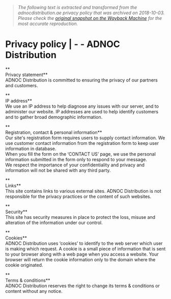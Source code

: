 > *The following text is extracted and transformed from the adnocdistribution.ae privacy policy that was archived on 2018-10-03. Please check the [original snapshot on the Wayback Machine](https://web.archive.org/web/20181003140651id_/https%3A//www.adnocdistribution.ae/en/footer/privacy-policy) for the most accurate reproduction.*

# Privacy policy | - - ADNOC Distribution

**  
Privacy statement**  
ADNOC Distribution is committed to ensuring the privacy of our partners and customers.

**  
IP address**  
We use an IP address to help diagnose any issues with our server, and to administer our website. IP addresses are used to help identify customers and to gather broad demographic information.

**  
Registration, contact & personal information**  
Our site's registration form requires users to supply contact information. We use customer contact information from the registration form to keep user information in database.  
When you fill the form on the ‘CONTACT US’ page, we use the personal information submitted in the form only to respond to your message.   
We respect the importance of your confidentiality and privacy and information will not be shared with any third party.

**  
Links**  
This site contains links to various external sites. ADNOC Distribution is not responsible for the privacy practices or the content of such websites.

**  
Security**  
This site has security measures in place to protect the loss, misuse and alteration of the information under our control.

**  
Cookies**  
ADNOC Distribution uses ‘cookies’ to identify to the web server which user is making which request. A cookie is a small piece of information that is sent to your browser along with a web page when you access a website. Your browser will return the cookie information only to the domain where the cookie originated.​

**  
Terms & conditions**  
ADNOC Distribution reserves the right to change its terms & conditions or content without any notice.
